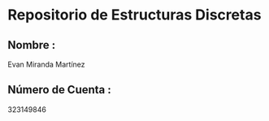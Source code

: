 # Repositorio de Estructuras Discretas

## Nombre : 
Evan Miranda Martínez

## Número de Cuenta : 
323149846